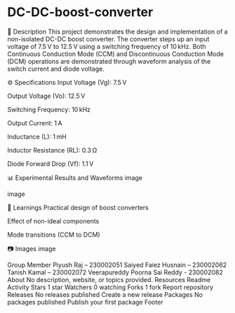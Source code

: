 # DC-DC-boost-converter
📝 Description
This project demonstrates the design and implementation of a non-isolated DC-DC boost converter. The converter steps up an input voltage of 7.5 V to 12.5 V using a switching frequency of 10 kHz. Both Continuous Conduction Mode (CCM) and Discontinuous Conduction Mode (DCM) operations are demonstrated through waveform analysis of the switch current and diode voltage.

⚙️ Specifications
Input Voltage (Vg): 7.5 V

Output Voltage (Vo): 12.5 V

Switching Frequency: 10 kHz

Output Current: 1 A

Inductance (L): 1 mH

Inductor Resistance (RL): 0.3 Ω

Diode Forward Drop (Vf): 1.1 V

📊 Experimental Results and Waveforms
image

image

🧠 Learnings
Practical design of boost converters

Effect of non-ideal components

Mode transitions (CCM to DCM)

📷 Images
image

Group Member
Piyush Raj – 230002051
Saiyed Faiez Husnain – 230002062
Tanish Kamal – 230002072
Veerapureddy Poorna Sai Reddy - 230002082
About
No description, website, or topics provided.
Resources
 Readme
 Activity
Stars
 1 star
Watchers
 0 watching
Forks
 1 fork
Report repository
Releases
No releases published
Create a new release
Packages
No packages published
Publish your first package
Footer
